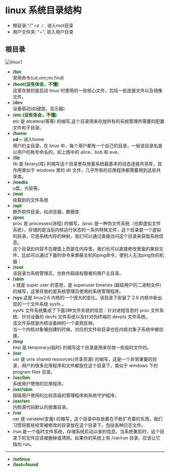 # linux 系统目录结构


- 根目录:"/" `cd /` , 进入root目录
- 用户文件夹: "~", 进入用户目录

## 根目录

![linux1](linux目录结构.png)

- **<font color = "darkgreen">/bin</font>**  
  常用命令(cd,vim,rm,find)
- **<font color = "darkgreen">/boot(没有体会，不懂)</font>**  
  这里存放的是启动 linux 时使用的一些核心文件，包括一些连接文件以及镜像文件。
- **<font color = "darkgreen">/dev</font>**  
  设备驱动(如键盘，显示器)
- **<font color = "darkgreen">/etc (没有体会，不懂)</font>**  
  etc 是 etcetera(等等) 的缩写,这个目录用来存放所有的系统管理所需要的配置文件和子目录。
- **<font color = "darkgreen">/home</font>**  
  **cd ~** 进入home  
  用户的主目录，在 linux 中，每个用户都有一个自己的目录，一般该目录名是以用户的账号命名的，如上图中的 alice、bob 和 eve。
- **<font color = "darkgreen">/lib</font>**  
  lib 是 library(库) 的缩写这个目录里存放着系统最基本的动态连接共享库，其作用类似于 windows 里的 dll 文件。几乎所有的应用程序都需要用到这些共享库。
- **<font color = "darkgreen">/media</font>**  
  u盘，光驱等。
- **<font color = "darkgreen">/mnt</font>**  
  挂载别的文件系统
- **<font color = "darkgreen">/opt</font>**  
  额外软件目录，如浏览器，数据库
- **<font color = "darkgreen">/proc</font>**  
  proc 是 processes(进程) 的缩写，/proc 是一种伪文件系统（也即虚拟文件系统），存储的是当前内核运行状态的一系列特殊文件，这个目录是一个虚拟的目录，它是系统内存的映射，我们可以通过直接访问这个目录来获取系统信息。  
  这个目录的内容不在硬盘上而是在内存里，我们也可以直接修改里面的某些文件，比如可以通过下面的命令来屏蔽主机的ping命令，使别人无法ping你的机器：
- **<font color = "darkgreen">/root</font>**  
  该目录为系统管理员，也称作超级权限者的用户主目录。
- **<font color = "darkgreen">/sbin</font>**  
  s 就是 super user 的意思，是 superuser binaries (超级用户的二进制文件) 的缩写，这里存放的是系统管理员使用的系统管理程序。
- **<font color = "darkgreen">/sys</font>**
  这是 linux2.6 内核的一个很大的变化。该目录下安装了 2.6 内核中新出现的一个文件系统 sysfs 。  
  sysfs 文件系统集成了下面3种文件系统的信息：针对进程信息的 proc 文件系统、针对设备的 devfs 文件系统以及针对伪终端的 devpts 文件系统。  
  该文件系统是内核设备树的一个直观反映。  
  当一个内核对象被创建的时候，对应的文件和目录也在内核对象子系统中被创建。  
- **<font color = "darkgreen">/tmp</font>**  
  tmp 是 temporary(临时) 的缩写这个目录是用来存放一些临时文件的。
- **<font color = "darkgreen">/usr</font>**  
  usr 是 unix shared resources(共享资源) 的缩写，这是一个非常重要的目录，用户的很多应用程序和文件都放在这个目录下，类似于 windows 下的 program files 目录。
- **<font color = "darkgreen">/usr/bin</font>**  
  系统用户使用的应用程序。
- **<font color = "darkgreen">/usr/sbin</font>**  
  超级用户使用的比较高级的管理程序和系统守护程序。
- **<font color = "darkgreen">/usr/src</font>**  
  内核源代码默认的放置目录。
- **<font color = "darkgreen">/var</font>**  
  var 是 variable(变量) 的缩写，这个目录中存放着在不断扩充着的东西，我们习惯将那些经常被修改的目录放在这个目录下。包括各种日志文件。
- /run
  是一个临时文件系统，存储系统启动以来的信息。当系统重启时，这个目录下的文件应该被删掉或清除。如果你的系统上有 /var/run 目录，应该让它指向 run。

***

- **<font color = "darkgreen">/selinux</font>**  
- **<font color = "darkgreen">/lost+found</font>**  